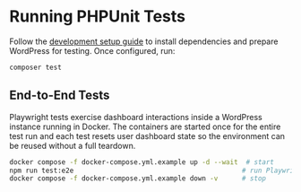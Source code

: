 # Running PHPUnit Tests

Follow the [development setup guide](development-setup.md) to install dependencies and prepare WordPress for testing. Once configured, run:

```bash
composer test
```

## End-to-End Tests

Playwright tests exercise dashboard interactions inside a WordPress
instance running in Docker. The containers are started once for the
entire test run and each test resets user dashboard state so the
environment can be reused without a full teardown.

```bash
docker compose -f docker-compose.yml.example up -d --wait  # start
npm run test:e2e                                          # run Playwright
docker compose -f docker-compose.yml.example down -v      # stop
```
